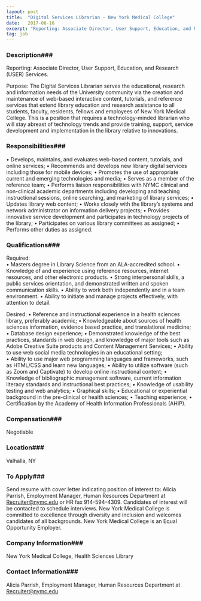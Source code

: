 ```yaml
---
layout: post
title:  "Digital Services Librarian - New York Medical College"
date:   2017-06-16
excerpt: "Reporting: Associate Director, User Support, Education, and Research (USER) Services. Purpose: The Digital Services Librarian serves the educational, research and information needs of the University community via the creation and maintenance of web-based interactive content, tutorials, and reference services that extend library education and research assistance to all students, faculty,..."
tag: job
---
```


### Description###

Reporting: Associate Director, User Support, Education, and Research (USER) Services.  

Purpose:  The Digital Services Librarian serves the educational, research and information needs of the University community via the creation and maintenance of web-based interactive content, tutorials, and reference services that extend library education and research assistance to all students, faculty, residents, fellows and employees of New York Medical College. This is a position that requires a technology-minded librarian who will stay abreast of technology trends and provide training, support, service development and implementation in the library relative to innovations.



### Responsibilities###

•	Develops, maintains, and evaluates web-based content, tutorials, and online services;
•	Recommends and develops new library digital services including those for mobile devices;
•	Promotes the use of appropriate current and emerging technologies and media;
•	Serves as a member of the reference team;
•	Performs liaison responsibilities with NYMC clinical and non-clinical academic departments including developing and teaching instructional sessions, online searching, and marketing of library services;
•	Updates library web content;
•	Works closely with the library’s systems and network administrator on information delivery projects;
•	Provides innovative service development and participates in technology projects of the library;
•	Participates on various library committees as assigned;
•	Performs other duties as assigned.



### Qualifications###

Required:  
•	Masters degree in Library Science from an ALA-accredited school.
•	Knowledge of and experience using reference resources, internet resources, and other electronic products.
•	Strong interpersonal skills, a public services orientation, and demonstrated written and spoken communication skills.
•	Ability to work both independently and in a team environment.
•	Ability to initiate and manage projects effectively, with attention to detail.

Desired:
•	Reference and instructional experience in a health sciences library, preferably academic;
•	Knowledgeable about sources of health sciences information, evidence based practice, and translational medicine;
•	Database design experience; 
•	Demonstrated knowledge of the best practices, standards in web design, and  knowledge of major  tools such as Adobe Creative Suite products and Content Management Services; 
•	Ability to use web social media technologies in an educational setting;  
•	Ability to use major web programming languages and frameworks, such as HTML/CSS and learn new languages;
•	Ability to utilize software (such as Zoom and Captivate) to develop online instructional content; 
•	Knowledge of  bibliographic management software, current information literacy standards and instructional best practices; 
•	Knowledge of usability testing and web analytics; 
•	Graphical skills;
•	Educational or experiential background in the pre-clinical or health sciences;
•	Teaching experience;
•	Certification by the Academy of Health Information Professionals (AHIP).



### Compensation###

Negotiable


### Location###

Valhalla, NY




### To Apply###

Send resume with cover letter indicating position of interest to: Alicia Parrish, Employment Manager, Human Resources Department at Recruiter@nymc.edu or HR fax 914-594-4309. Candidates of interest will be contacted to schedule interviews. New York Medical College is committed to excellence through diversity and inclusion and welcomes candidates of all backgrounds. New York Medical College is an Equal Opportunity Employer.


### Company Information###

New York Medical College, Health Sciences Library


### Contact Information###

Alicia Parrish, Employment Manager, Human Resources Department at Recruiter@nymc.edu

